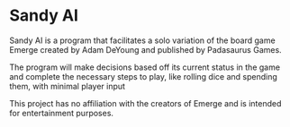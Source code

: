 # Sandy AI
Sandy AI is a program that facilitates a solo variation of the 
board game Emerge created by Adam DeYoung and published by Padasaurus Games. 

The program will make decisions based off its current status in the game and complete 
the necessary steps to play, like rolling dice and spending them, with minimal player input

This project has no affiliation with the creators of Emerge and is intended 
for entertainment purposes.

